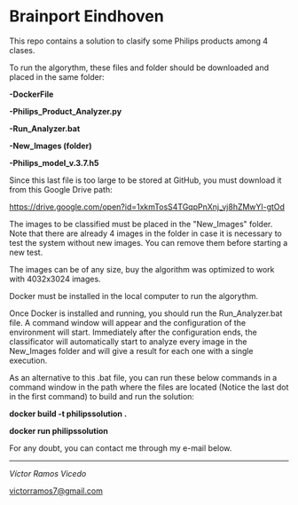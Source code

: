 # Brainport Eindhoven
This repo contains a solution to clasify some Philips products among 4 clases.

To run the algorythm, these files and folder should be downloaded and placed in the same folder:


**-DockerFile**

**-Philips_Product_Analyzer.py**

**-Run_Analyzer.bat**

**-New_Images (folder)**

**-Philips_model_v.3.7.h5**


Since this last file is too large to be stored at GitHub, you must download it from this Google Drive path:

https://drive.google.com/open?id=1xkmTosS4TGqpPnXnj_vj8hZMwYl-gtOd

The images to be classified must be placed in the "New_Images" folder. Note that there are already 4 images in the folder in case it is necessary to test the system without new images. You can remove them before starting a new test.

The images can be of any size, buy the algorithm was optimized to work with 4032x3024 images.

Docker must be installed in the local computer to run the algorythm.

Once Docker is installed and running, you should run the Run_Analyzer.bat file. A command window will appear and the configuration of the environment will start. Immediately after the configuration ends, the classificator will automatically start to analyze every image in the New_Images folder and will give a result for each one with a single execution.

As an alternative to this .bat file, you can run these below commands in a command window in the path where the files are located (Notice the last dot in the first command) to build and run the solution:


**docker build -t philipssolution .**

**docker run philipssolution**
 
 
For any doubt, you can contact me through my e-mail below.

-----------------------
 
*Víctor Ramos Vicedo*

victorramos7@gmail.com
